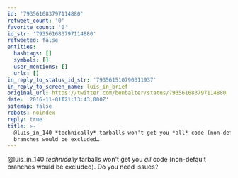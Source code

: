 ```yaml
---
id: '793561683797114880'
retweet_count: '0'
favorite_count: '0'
id_str: '793561683797114880'
retweeted: false
entities:
  hashtags: []
  symbols: []
  user_mentions: []
  urls: []
in_reply_to_status_id_str: '793561510790311937'
in_reply_to_screen_name: luis_in_brief
original_url: https://twitter.com/benbalter/status/793561683797114880
date: '2016-11-01T21:13:43.000Z'
sitemap: false
robots: noindex
reply: true
title: >-
  @luis_in_140 *technically* tarballs won't get you *all* code (non-default
  branches would be excluded…
---
```


@luis_in_140 *technically* tarballs won't get you *all* code (non-default branches would be excluded). Do you need issues?